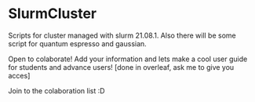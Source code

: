 # SlurmCluster
Scripts for cluster managed with slurm 21.08.1. Also there will be some script for quantum espresso and gaussian.

Open to colaborate!
Add your information and lets make a cool user guide for students and advance users! [done in overleaf, ask me to give you acces]

Join to the colaboration list :D
